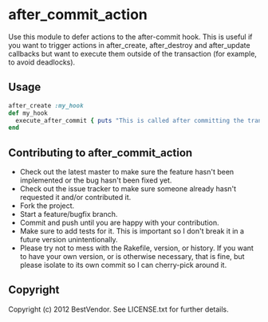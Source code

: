 # after_commit_action

Use this module to defer actions to the after-commit hook. This is useful if you want to trigger actions in after_create, after_destroy and after_update callbacks but want to execute them outside of the transaction (for example, to avoid deadlocks).

## Usage

```ruby
after_create :my_hook
def my_hook
  execute_after_commit { puts "This is called after committing the transaction. "}
end
```

## Contributing to after_commit_action
 
* Check out the latest master to make sure the feature hasn't been implemented or the bug hasn't been fixed yet.
* Check out the issue tracker to make sure someone already hasn't requested it and/or contributed it.
* Fork the project.
* Start a feature/bugfix branch.
* Commit and push until you are happy with your contribution.
* Make sure to add tests for it. This is important so I don't break it in a future version unintentionally.
* Please try not to mess with the Rakefile, version, or history. If you want to have your own version, or is otherwise necessary, that is fine, but please isolate to its own commit so I can cherry-pick around it.

## Copyright

Copyright (c) 2012 BestVendor. See LICENSE.txt for
further details.
